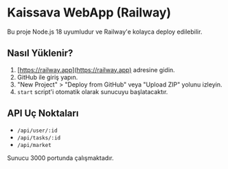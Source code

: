 # Kaissava WebApp (Railway)

Bu proje Node.js 18 uyumludur ve Railway'e kolayca deploy edilebilir.

## Nasıl Yüklenir?

1. [https://railway.app](https://railway.app) adresine gidin.
2. GitHub ile giriş yapın.
3. "New Project" > "Deploy from GitHub" veya "Upload ZIP" yolunu izleyin.
4. `start` script'i otomatik olarak sunucuyu başlatacaktır.

## API Uç Noktaları

- `/api/user/:id`
- `/api/tasks/:id`
- `/api/market`

Sunucu 3000 portunda çalışmaktadır.
